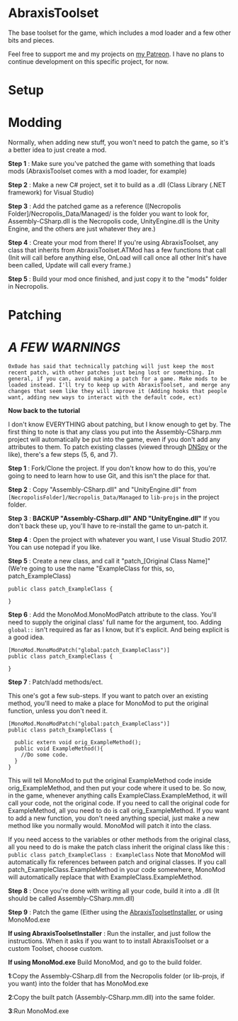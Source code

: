 # AbraxisToolset
The base toolset for the game, which includes a mod loader and a few other bits and pieces.

Feel free to support me and my projects on [my Patreon](https://www.patreon.com/zerndererer). I have no plans to continue development on this specific project, for now.

# Setup

# Modding
Normally, when adding new stuff, you won't need to patch the game, so it's a better idea to just create a mod.

**Step 1** : Make sure you've patched the game with something that loads mods (AbraxisToolset comes with a mod loader, for example)

**Step 2** : Make a new C# project, set it to build as a .dll (Class Library (.NET framework) for Visual Studio)

**Step 3** : Add the patched game as a reference ([Necropolis Folder]/Necropolis_Data/Managed/ is the folder you want to look for, Assembly-CSharp.dll is the Necropolis code, UnityEngine.dll is the Unity Engine, and the others are just whatever they are.)

**Step 4** : Create your mod from there! If you're using AbraxisToolset, any class that inherits from AbraxisToolset.ATMod has a few functions that call (Init will call before anything else, OnLoad will call once all other Init's have been called, Update will call every frame.)

**Step 5** : Build your mod once finished, and just copy it to the "mods" folder in Necropolis.

# Patching

# ***A FEW WARNINGS***

`0x0ade has said that technically patching will just keep the most recent patch, with other patches just being lost or something. In general, if you can, avoid making a patch for a game. Make mods to be loaded instead. I'll try to keep up with AbraxisToolset, and merge any changes that seem like they will improve it (Adding hooks that people want, adding new ways to interact with the default code, ect)`

**Now back to the tutorial**

I don't know EVERYTHING about patching, but I know enough to get by.
The first thing to note is that any class you put into the Assembly-CSharp.mm project will automatically be put into the game, even if you don't add any attributes to them.
To patch existing classes (viewed through [DNSpy](https://github.com/0xd4d/dnSpy) or the like), there's a few steps (5, 6, and 7).

**Step 1** : Fork/Clone the project. If you don't know how to do this, you're going to need to learn how to use Git, and this isn't the place for that.

**Step 2** : Copy "Assembly-CSharp.dll" and "UnityEngine.dll" from `[NecropolisFolder]/Necropolis_Data/Managed` to `lib-projs` in the project folder.

**Step 3** : **BACKUP "Assembly-CSharp.dll" AND "UnityEngine.dll"** If you don't back these up, you'll have to re-install the game to un-patch it.

**Step 4** : Open the project with whatever you want, I use Visual Studio 2017. You can use notepad if you like.

**Step 5** : Create a new class, and call it "patch_[Original Class Name]" (We're going to use the name "ExampleClass for this, so, patch_ExampleClass)
```
public class patch_ExampleClass {

}
```

**Step 6** : Add the MonoMod.MonoModPatch attribute to the class. You'll need to supply the original class' full name for the argument, too. Adding `global::` isn't required as far as I know, but it's explicit. And being explicit is a good idea.
```
[MonoMod.MonoModPatch("global:patch_ExampleClass")]
public class patch_ExampleClass {

}
```

**Step 7** : Patch/add methods/ect. 

This one's got a few sub-steps. If you want to patch over an existing method, you'll need to make a place for MonoMod to put the original function, unless you don't need it.
```
[MonoMod.MonoModPatch("global:patch_ExampleClass")]
public class patch_ExampleClass {
  
  public extern void orig_ExampleMethod();
  public void ExampleMethod(){
    //Do some code.
  }
}
```
This will tell MonoMod to put the original ExampleMethod code inside orig_ExampleMethod, and then put your code where it used to be. So now, in the game, whenever anything calls ExampleClass.ExampleMethod, it will call your code, not the original code.
If you need to call the original code for ExampleMethod, all you need to do is call orig_ExampleMethod.
If you want to add a new function, you don't need anything special, just make a new method like you normally would. MonoMod will patch it into the class.

If you need access to the variables or other methods from the original class, all you need to do is make the patch class inherit the original class like this : `public class patch_ExampleClass : ExampleClass`
Note that MonoMod will automatically fix references between patch and original classes. If you call patch_ExampleClass.ExampleMethod in your code somewhere, MonoMod will automatically replace that with ExampleClass.ExampleMethod.

**Step 8** : Once you're done with writing all your code, build it into a .dll (It should be called Assembly-CSharp.mm.dll)

**Step 9** : Patch the game (Either using the [AbraxisToolsetInstaller](https://github.com/NecropolisModding/AbraxisToolsetInstaller), or using MonoMod.exe

**If using AbraxisToolsetInstaller** : Run the installer, and just follow the instructions. When it asks if you want to to install AbraxisToolset or a custom Toolset, choose custom.

**If using MonoMod.exe** Build MonoMod, and go to the build folder. 

  **1**:Copy the Assembly-CSharp.dll from the Necropolis folder (or lib-projs, if you want) into the folder that has MonoMod.exe

  **2**:Copy the built patch (Assembly-CSharp.mm.dll) into the same folder.

  **3**:Run MonoMod.exe
